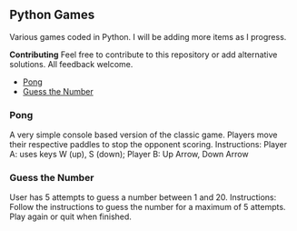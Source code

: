 ## Python Games

Various games coded in Python. I will be adding more items as I progress.
 
**Contributing**
Feel free to contribute to this repository or add alternative solutions. All feedback welcome.

* [Pong](#Pong)
* [Guess the Number](#Guess-the-number) 

### Pong

A very simple console based version of the classic game. Players move their respective paddles to stop the opponent scoring. 
Instructions: Player A: uses keys W (up), S (down); Player B: Up Arrow, Down Arrow

### Guess the Number
User has 5 attempts to guess a number between 1 and 20. 
Instructions: Follow the instructions to guess the number for a maximum of 5 attempts. Play again or quit when finished. 

 



